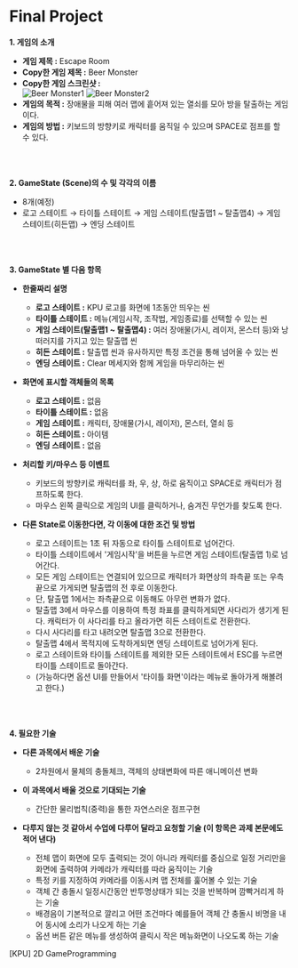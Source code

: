 # Final Project

__1. 게임의 소개__
- __게임 제목 :__ Escape Room
- __Copy한 게임 제목 :__ Beer Monster
- __Copy한 게임 스크린샷 :__  
![Beer Monster1](https://user-images.githubusercontent.com/70697461/94151795-ca03be00-feb5-11ea-9946-f2fcbed98a10.GIF)
![Beer Monster2](https://user-images.githubusercontent.com/70697461/94151428-5d88bf00-feb5-11ea-87e6-5f09f57e73af.GIF)
- __게임의 목적 :__ 장애물을 피해 여러 맵에 흩어져 있는 열쇠를 모아 방을 탈출하는 게임이다.
- __게임의 방법 :__ 키보드의 방향키로 캐릭터를 움직일 수 있으며 SPACE로 점프를 할 수 있다.
  
<br/><br/>

__2. GameState (Scene)의 수 및 각각의 이름__
- 8개(예정)
- 로고 스테이트 → 타이틀 스테이트 → 게임 스테이트(탈출맵1 ~ 탈출맵4) → 게임 스테이트(히든맵) → 엔딩 스테이트
  
<br/><br/>

__3. GameState 별 다음 항목__
- __한줄짜리 설명__
	- __로고 스테이트 :__ KPU 로고를 화면에 1초동안 띄우는 씬
	- __타이틀 스테이트 :__ 메뉴(게임시작, 조작법, 게임종료)를 선택할 수 있는 씬
	- __게임 스테이트(탈출맵1 ~ 탈출맵4) :__ 여러 장애물(가시, 레이저, 몬스터 등)와 낭떠러지를 가지고 있는 탈출맵 씬
	- __히든 스테이트 :__ 탈출맵 씬과 유사하지만 특정 조건을 통해 넘어올 수 있는 씬
	- __엔딩 스테이트 :__ Clear 메세지와 함께 게임을 마무리하는 씬

- __화면에 표시할 객체들의 목록__
	- __로고 스테이트 :__ 없음
	- __타이틀 스테이트 :__ 없음
	- __게임 스테이트 :__ 캐릭터, 장애물(가시, 레이저), 몬스터, 열쇠 등
	- __히든 스테이트 :__ 아이템
	- __엔딩 스테이트 :__ 없음

- __처리할 키/마우스 등 이벤트__
	- 키보드의 방향키로 캐릭터를 좌, 우, 상, 하로 움직이고 SPACE로 캐릭터가 점프하도록 한다.  
	- 마우스 왼쪽 클릭으로 게임의 UI를 클릭하거나, 숨겨진 무언가를 찾도록 한다.

- __다른 State로 이동한다면, 각 이동에 대한 조건 및 방법__
	- 로고 스테이트는 1초 뒤 자동으로 타이틀 스테이트로 넘어간다.  
	- 타이틀 스테이트에서 '게임시작'을 버튼을 누르면 게임 스테이트(탈출맵 1)로 넘어간다.  
	- 모든 게임 스테이트는 연결되어 있으므로 캐릭터가 화면상의 좌측끝 또는 우측끝으로 가게되면 탈출맵의 전 후로 이동한다.  
	- 단, 탈출맵 1에서는 좌측끝으로 이동해도 아무런 변화가 없다.  
	- 탈출맵 3에서 마우스를 이용하여 특정 좌표를 클릭하게되면 사다리가 생기게 된다. 캐릭터가 이 사다리를 타고 올라가면 히든 스테이트로 전환한다.  
	- 다시 사다리를 타고 내려오면 탈출맵 3으로 전환한다.  
	- 탈출맵 4에서 목적지에 도착하게되면 엔딩 스테이트로 넘어가게 된다.  
	- 로고 스테이트와 타이틀 스테이트를 제외한 모든 스테이트에서 ESC를 누르면 타이틀 스테이트로 돌아간다.  
	- (가능하다면 옵션 UI를 만들어서 '타이틀 화면'이라는 메뉴로 돌아가게 해볼려고 한다.)

<br/><br/>

__4. 필요한 기술__
- __다른 과목에서 배운 기술__
	- 2차원에서 물체의 충돌체크, 객체의 상태변화에 따른 애니메이션 변화

- __이 과목에서 배울 것으로 기대되는 기술__
	- 간단한 물리법칙(중력)을 통한 자연스러운 점프구현

- __다루지 않는 것 같아서 수업에 다루어 달라고 요청할 기술 (이 항목은 과제 본문에도 적어 낸다)__
	- 전체 맵이 화면에 모두 출력되는 것이 아니라 캐릭터를 중심으로 일정 거리만을 화면에 출력하여 카메라가 캐릭터를 따라 움직이는 기술
	- 특정 키를 지정하여 카메라를 이동시켜 맵 전체를 훑어볼 수 있는 기술  
	- 객체 간 충돌시 일정시간동안 반투명상태가 되는 것을 반복하며 깜빡거리게 하는 기술  
	- 배경음이 기본적으로 깔리고 어떤 조건마다 예를들어 객체 간 충돌시 비명을 내어 동시에 소리가 나오게 하는 기술 
	- 옵션 버튼 같은 메뉴를 생성하여 클릭시 작은 메뉴화면이 나오도록 하는 기술

[KPU] 2D GameProgramming

